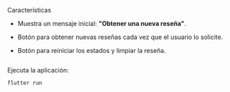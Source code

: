 
Características
- Muestra un mensaje inicial: **"Obtener una nueva reseña"**.
- Botón para obtener nuevas reseñas cada vez que el usuario lo solicite.
- Botón para reiniciar los estados y limpiar la reseña.


   ```
Ejecuta la aplicación:
   ```sh
   flutter run
   ```


